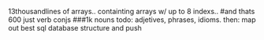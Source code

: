 13thousandlines of arrays.. containting arrays w/ up to 8 indexs..
#and thats 600 just verb conjs
###1k nouns
todo: adjetives, phrases, idioms.
then: map out best sql database structure and push
